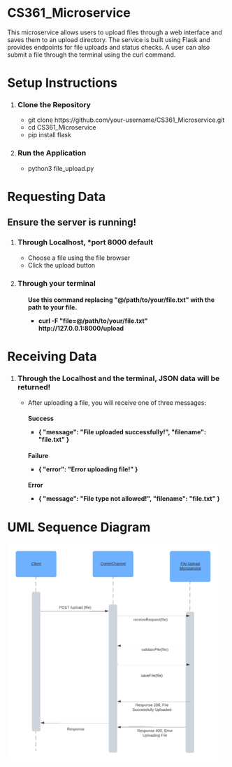 # CS361_Microservice

This microservice allows users to upload files through a web interface and saves them to an upload directory. The service is built using Flask and provides endpoints for file uploads and status checks. A user can also submit a file through the terminal using the curl command.

<h1>Setup Instructions</h1>

<ol>
  <li><h3>Clone the Repository</h3>
  <ul>
    <li>git clone https://github.com/your-username/CS361_Microservice.git</li>
    <li>cd CS361_Microservice</li>
    <li>pip install flask</li>
  </ul>
  </li>

  <li><h3>Run the Application</h3>
   <ul>
      <li>python3 file_upload.py
  </li>
  </ul>
  </li>
</ol>

<h1>Requesting Data</h1>
<h2>Ensure the server is running!</h2>
<ol>
  <li><h3>Through Localhost, *port 8000 default</h3>
  <ul>
    <li>Choose a file using the file browser</li>
    <li>Click the upload button</li>
  </ul>
  </li>

   <li><h3>Through your terminal</h3>
  <ul>
    <h4>Use this command replacing "@/path/to/your/file.txt" with the path to your file.
    <ul>
       <li>curl -F "file=@/path/to/your/file.txt" http://127.0.0.1:8000/upload
</li>
    </ul>
    </h4>
    
  </ul>
  </li>
</ol>


<h1>Receiving Data</h1>

<ol>
  <li><h3>Through the Localhost and the terminal, JSON data will be returned!</h3>
  <ul>
    <li>After uploading a file, you will receive one of three messages:
      <h4>Success
      <ul>
      <li>{
    "message": "File uploaded successfully!",
    "filename": "file.txt"
    }</li>
      </ul>
      </h4>
       <h4>Failure
      <ul>
      <li>{
    "error": "Error uploading file!"
}</li>
      </ul>
      </h4>
       <h4>Error
      <ul>
      <li>{
    "message": "File type not allowed!",
    "filename": "file.txt"
    }</li>
      </ul>
      </h4>
    </li>
    
  </ul>
  </li>
    </h4>
    
  </ul>
  </li>
</ol>
<h1>UML Sequence Diagram</h1>
<img height=500px src="/SequenceUML.png" alt="My UML Design"/>

